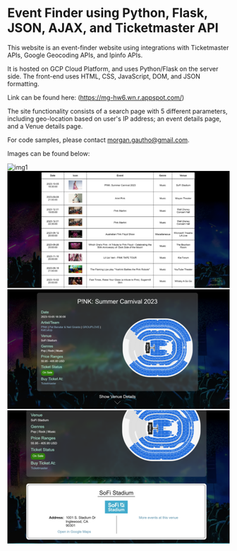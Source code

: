 # Event Finder using Python, Flask, JSON, AJAX, and Ticketmaster API

This website is an event-finder website using integrations with Ticketmaster APIs, Google Geocoding APIs, and Ipinfo APIs.

It is hosted on GCP Cloud Platform, and uses Python/Flask on the server side. The front-end uses HTML, CSS, JavaScript, DOM, and JSON formatting. 

Link can be found here: (https://mg-hw6.wn.r.appspot.com/)

The site functionality consists of a search page with 5 different parameters, including geo-location based on user's IP address; an event details page, and a Venue details page.

For code samples, please contact morgan.gautho@gmail.com. 

Images can be found below:

![img1](images/site2.png)
![img1](images/site2.1.png)
![img1](images/site2.2.png)
![img1](images/site2.3.png)
